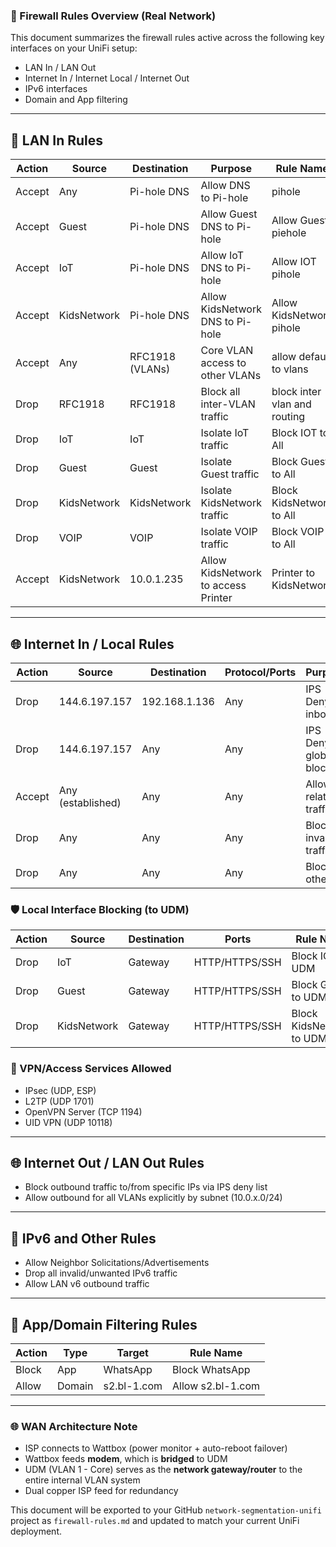 
### 🔐 Firewall Rules Overview (Real Network)

This document summarizes the firewall rules active across the following key interfaces on your UniFi setup:
- LAN In / LAN Out
- Internet In / Internet Local / Internet Out
- IPv6 interfaces
- Domain and App filtering

---

## 🔧 LAN In Rules

| Action | Source            | Destination        | Purpose                                | Rule Name                   |
|--------|-------------------|--------------------|----------------------------------------|-----------------------------|
| Accept | Any               | Pi-hole DNS        | Allow DNS to Pi-hole                   | pihole                     |
| Accept | Guest             | Pi-hole DNS        | Allow Guest DNS to Pi-hole             | Allow Guest piehole        |
| Accept | IoT               | Pi-hole DNS        | Allow IoT DNS to Pi-hole               | Allow IOT pihole           |
| Accept | KidsNetwork       | Pi-hole DNS        | Allow KidsNetwork DNS to Pi-hole       | Allow KidsNetwork pihole   |
| Accept | Any               | RFC1918 (VLANs)    | Core VLAN access to other VLANs        | allow default to vlans     |
| Drop   | RFC1918           | RFC1918            | Block all inter-VLAN traffic           | block inter vlan and routing |
| Drop   | IoT               | IoT                | Isolate IoT traffic                    | Block IOT to All           |
| Drop   | Guest             | Guest              | Isolate Guest traffic                  | Block Guest to All         |
| Drop   | KidsNetwork       | KidsNetwork        | Isolate KidsNetwork traffic            | Block KidsNetwork to All   |
| Drop   | VOIP              | VOIP               | Isolate VOIP traffic                   | Block VOIP to All          |
| Accept | KidsNetwork       | 10.0.1.235         | Allow KidsNetwork to access Printer    | Printer to KidsNetwork     |

---

## 🌐 Internet In / Local Rules

| Action | Source            | Destination        | Protocol/Ports | Purpose                        | Rule Name                  |
|--------|-------------------|--------------------|----------------|--------------------------------|----------------------------|
| Drop   | 144.6.197.157     | 192.168.1.136      | Any            | IPS Deny inbound               | IPS Block 1                |
| Drop   | 144.6.197.157     | Any                | Any            | IPS Deny list global block     | IPS Deny List              |
| Accept | Any (established) | Any                | Any            | Allow related traffic          | Allow Established          |
| Drop   | Any               | Any                | Any            | Block invalid traffic          | Block Invalid              |
| Drop   | Any               | Any                | Any            | Block all other                | Block All Other            |

### 🛡️ Local Interface Blocking (to UDM)

| Action | Source     | Destination | Ports | Rule Name                      |
|--------|------------|-------------|-------|-------------------------------|
| Drop   | IoT        | Gateway     | HTTP/HTTPS/SSH | Block IOT to UDM         |
| Drop   | Guest      | Gateway     | HTTP/HTTPS/SSH | Block Guest to UDM       |
| Drop   | KidsNetwork| Gateway     | HTTP/HTTPS/SSH | Block KidsNetwork to UDM |

### 🔐 VPN/Access Services Allowed

- IPsec (UDP, ESP)
- L2TP (UDP 1701)
- OpenVPN Server (TCP 1194)
- UID VPN (UDP 10118)

---

## 🌐 Internet Out / LAN Out Rules

- Block outbound traffic to/from specific IPs via IPS deny list
- Allow outbound for all VLANs explicitly by subnet (10.0.x.0/24)

---

## 📡 IPv6 and Other Rules

- Allow Neighbor Solicitations/Advertisements
- Drop all invalid/unwanted IPv6 traffic
- Allow LAN v6 outbound traffic

---

## 🎯 App/Domain Filtering Rules

| Action | Type     | Target        | Rule Name           |
|--------|----------|----------------|---------------------|
| Block  | App      | WhatsApp       | Block WhatsApp      |
| Allow  | Domain   | s2.bl-1.com    | Allow s2.bl-1.com   |

---

### 🌐 WAN Architecture Note

- ISP connects to Wattbox (power monitor + auto-reboot failover)
- Wattbox feeds **modem**, which is **bridged** to UDM
- UDM (VLAN 1 - Core) serves as the **network gateway/router** to the entire internal VLAN system
- Dual copper ISP feed for redundancy

This document will be exported to your GitHub `network-segmentation-unifi` project as `firewall-rules.md` and updated to match your current UniFi deployment.
